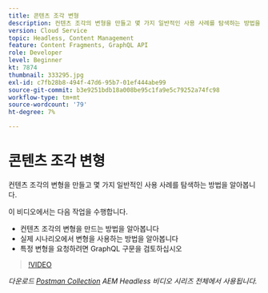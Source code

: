 ```yaml
---
title: 콘텐츠 조각 변형
description: 컨텐츠 조각의 변형을 만들고 몇 가지 일반적인 사용 사례를 탐색하는 방법을 알아봅니다.
version: Cloud Service
topic: Headless, Content Management
feature: Content Fragments, GraphQL API
role: Developer
level: Beginner
kt: 7874
thumbnail: 333295.jpg
exl-id: c7fb28b8-494f-47d6-95b7-01ef444abe99
source-git-commit: b3e9251bdb18a008be95c1fa9e5c79252a74fc98
workflow-type: tm+mt
source-wordcount: '79'
ht-degree: 7%

---
```


# 콘텐츠 조각 변형

컨텐츠 조각의 변형을 만들고 몇 가지 일반적인 사용 사례를 탐색하는 방법을 알아봅니다.

이 비디오에서는 다음 작업을 수행합니다.

+ 컨텐츠 조각의 변형을 만드는 방법을 알아봅니다
+ 실제 시나리오에서 변형을 사용하는 방법을 알아봅니다
+ 특정 변형을 요청하려면 GraphQL 구문을 검토하십시오

>[!VIDEO](https://video.tv.adobe.com/v/333295?quality=12&learn=on)

_다운로드 [Postman Collection](./assets/aem-headless-video-series.postman_collection.json) AEM Headless 비디오 시리즈 전체에서 사용됩니다._
